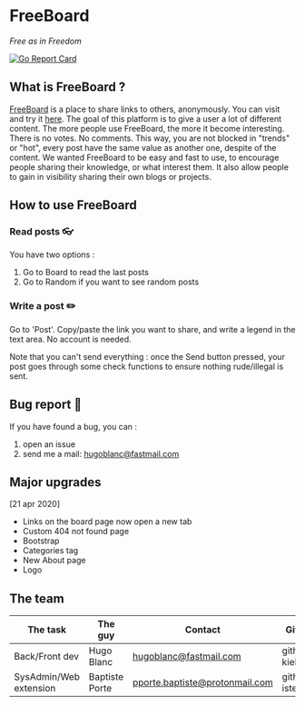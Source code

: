 # FreeBoard
_Free as in Freedom_

[![Go Report Card](https://goreportcard.com/badge/github.com/eze-kiel/freeboard)](https://goreportcard.com/report/github.com/eze-kiel/freeboard)

## What is FreeBoard ?
[FreeBoard](http://www.freeboard.tech) is a place to share links to others, anonymously.
You can visit and try it [here](http://www.freeboard.tech). The goal of this platform is to give a user a lot of different content. The more people use FreeBoard, the more it become interesting. There is no votes. No comments. This way, you are not blocked in "trends" or "hot", every post have the same value as another one, despite of the content.
We wanted FreeBoard to be easy and fast to use, to encourage people sharing their knowledge, or what interest them. It also allow people to gain in visibility sharing their own blogs or projects.


## How to use FreeBoard
### Read posts :eyeglasses:
You have two options :
1. Go to Board to read the last posts
1. Go to Random if you want to see random posts

### Write a post :pencil2:
Go to 'Post'. Copy/paste the link you want to share, and write a legend in the text area. No account is needed.

Note that you can't send everything : once the Send button pressed, your post goes through some check functions to ensure nothing rude/illegal is sent.

## Bug report :bug:
If you have found a bug, you can :
1. open an issue
1. send me a mail: hugoblanc@fastmail.com

## Major upgrades
[21 apr 2020]
* Links on the board page now open a new tab
* Custom 404 not found page
* Bootstrap
* Categories tag
* New About page
* Logo

## The team

| The task               | The guy        | Contact                        | GitHub account       |
|------------------------|----------------|--------------------------------|----------------------|
| Back/Front dev         | Hugo Blanc     | hugoblanc@fastmail.com         | github.com/eze-kiel  |
| SysAdmin/Web extension | Baptiste Porte | pporte.baptiste@protonmail.com | github.com/bapt-iste |